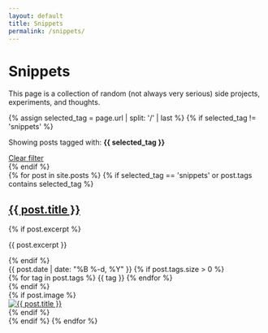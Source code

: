 ```yaml
---
layout: default
title: Snippets
permalink: /snippets/
---
```


# Snippets

This page is a collection of random (not always very serious) side projects, experiments, and thoughts.

{% assign selected_tag = page.url | split: '/' | last %}
{% if selected_tag != 'snippets' %}

<div class="tag-filter">
<p>Showing posts tagged with: <strong>{{ selected_tag }}</strong></p>
<a href="/snippets" class="clear-filter">Clear filter</a>
</div>
{% endif %}

<div class="snippets-container">
    {% for post in site.posts %}
        {% if selected_tag == 'snippets' or post.tags contains selected_tag %}
        <article class="snippet-preview">
            <div class="snippet-content">
                <h2><a href="{{ post.url | relative_url }}">{{ post.title }}</a></h2>
                {% if post.excerpt %}
                <p class="snippet-excerpt">{{ post.excerpt }}</p>
                {% endif %}
                <div class="snippet-meta">
                    <span class="snippet-date">
                        <i class="fas fa-calendar"></i>
                        {{ post.date | date: "%B %-d, %Y" }}
                    </span>
                    {% if post.tags.size > 0 %}
                    <div class="snippet-tags">
                        {% for tag in post.tags %}
                        <span class="tag-button">{{ tag }}</span>
                        {% endfor %}
                    </div>
                    {% endif %}
                </div>
            </div>
            {% if post.image %}
            <div class="snippet-image">
                <a href="{{ post.url | relative_url }}">
                    <img src="{{ post.image | relative_url }}" alt="{{ post.title }}" />
                </a>
            </div>
            {% endif %}
        </article>
        {% endif %}
    {% endfor %}
</div>
